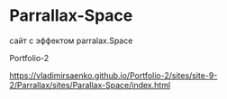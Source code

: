 # Parrallax-Space
 
сайт с эффектом parralax.Space

Portfolio-2

https://vladimirsaenko.github.io/Portfolio-2/sites/site-9-2/Parrallax/sites/Parallax-Space/index.html
